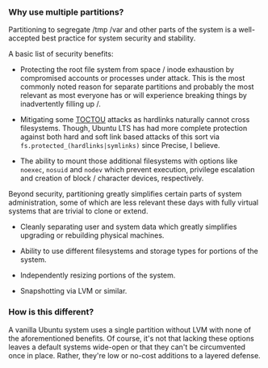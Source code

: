 ### Why use multiple partitions?

Partitioning to segregate /tmp /var and other parts of the system is a well-accepted best practice for system security and stability.

A basic list of security benefits:

- Protecting the root file system from space / inode exhaustion by compromised accounts or processes under attack.  This is the most commonly noted reason for separate partitions and probably the most relevant as most everyone has or will experience breaking things by inadvertently filling up /.


- Mitigating some [TOCTOU](https://en.wikipedia.org/wiki/Time_of_check_to_time_of_use) attacks as hardlinks naturally cannot cross filesystems. Though, Ubuntu LTS has had more complete protection against both hard and soft link based attacks of this sort via `fs.protected_(hardlinks|symlinks)` since Precise, I believe.


- The ability to mount those additional filesystems with options like  `noexec`, `nosuid` and `nodev` which prevent execution, privilege escalation and creation of block / character devices, respectively.

Beyond security, partitioning greatly simplifies certain parts of system administration, some of which are less relevant these days with fully virtual systems that are trivial to clone or extend.


- Cleanly separating user and system data which greatly simplifies upgrading or rebuilding physical machines.

- Ability to use different filesystems and storage types for portions of the system.

- Independently resizing portions of the system.  

- Snapshotting via LVM or similar.

### How is this different?

A vanilla Ubuntu system uses a single partition without LVM with none of the aforementioned benefits. Of course, it's not that lacking these options leaves a default systems wide-open or that they can't be circumvented once in place. Rather, they're low or no-cost additions to a layered defense.
